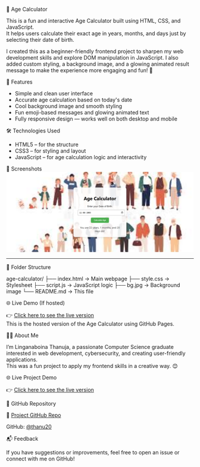 🎉 Age Calculator

This is a fun and interactive Age Calculator built using HTML, CSS, and JavaScript.  
It helps users calculate their exact age in years, months, and days just by selecting their date of birth.

I created this as a beginner-friendly frontend project to sharpen my web development skills and explore DOM manipulation in JavaScript. I also added custom styling, a background image, and a glowing animated result message to make the experience more engaging and fun! 🥳

 🚀 Features

- Simple and clean user interface
- Accurate age calculation based on today's date
- Cool background image and smooth styling
- Fun emoji-based messages and glowing animated text
- Fully responsive design — works well on both desktop and mobile



🛠️ Technologies Used

- HTML5 – for the structure
- CSS3 – for styling and layout
- JavaScript – for age calculation logic and interactivity



📸 Screenshots
![Age Calculator Screenshot](ss.png)



---

📂 Folder Structure


age-calculator/
├── index.html        → Main webpage
├── style.css         → Stylesheet
├── script.js         → JavaScript logic
├── bg.jpg            → Background image
└── README.md         → This file


🌐 Live Demo (If hosted)

👉 [Click here to see the live version](https://thanu20.github.io/age-calculator/)  
This is the hosted version of the Age Calculator using GitHub Pages.

 🙋‍♀️ About Me

I’m Linganaboina Thanuja, a passionate Computer Science graduate interested in web development, cybersecurity, and creating user-friendly applications.  
This was a fun project to apply my frontend skills in a creative way. 😊

🌐 Live Project Demo

👉 [Click here to see the live version](https://thanu20.github.io/age-calculator/)

📁 GitHub Repository

🔗 [Project GitHub Repo](https://github.com/thanu20/age-calculator)


GitHub: [@thanu20](https://github.com/thanu20)

📬 Feedback

If you have suggestions or improvements, feel free to open an issue or connect with me on GitHub!

